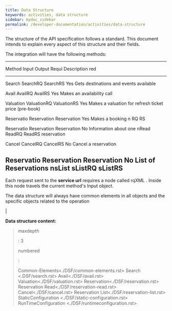 ```yaml
---
title: Data Structure
keywords: activities, data structure
sidebar: mydoc_sidebar
permalink: /developer-documentation/activities/data-structure
---
```


The structure of the API specification follows a standard. This document
intends to explain every aspect of this structure and their fields.

The integration will have the following methods:

  -------------------------------------------------------------------------
  Method     Input       Output      Requi Description
                                     red   
  ---------- ----------- ----------- ----- --------------------------------
  Search     SearchRQ    SearchRS    Yes   Gets destinations and events
                                           available

  Avail      AvailRQ     AvailRS     Yes   Makes an availability call

  Valuation  ValuationRQ ValuationRS Yes   Makes a valuation for refresh
                                           ticket price (pre-book)

  Reservatio Reservation Reservation Yes   Makes a booking
  n          RQ          RS                

  Reservatio Reservation Reservation No    Information about one
  nRead      ReadRQ      ReadRS            reservation

  Cancel     CancelRQ    CancelRS    No    Cancel a reservation

  Reservatio Reservation Reservation No    List of Reservations
  nsList     sListRQ     sListRS           
  -------------------------------------------------------------------------

Each request sent to the **service url** requires a node called rqXML .
Inside this node travels the current method's Input object.

The data structure will always have common elements in all objects and
the specific objects related to the operation

|

**Data structure content:**

> maxdepth
>
> :   3
>
> numbered
>
> :   
>
> Common-Elements\<./DSF/common-elements.rst\> Search
> \<.DSF/search.rst\> Avail\<./DSF/avail.rst\>
> Valuation\<./DSF/valuation.rst\> Reservation\<./DSF/reservation.rst\>
> Reservation Read\<./DSF/reservation-read.rst\>
> Cancel\<./DSF/cancel.rst\> Reservation
> List\<./DSF/reservation-list.rst\> StaticConfiguration
> \<./DSF/static-configuration.rst\> RunTimeConfiguration
> \<./DSF/runtimeconfiguration.rst\>
